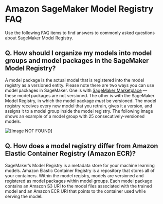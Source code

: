 # Amazon SageMaker Model Registry FAQ<a name="modelregistryfaq"></a>

Use the following FAQ items to find answers to commonly asked questions about SageMaker Model Registry\.

## Q\. How should I organize my models into model groups and model packages in the SageMaker Model Registry?<a name="collapsible-section-2mr"></a>

A model package is the actual model that is registered into the model registry as a versioned entity\. Please note there are two ways you can use model packages in SageMaker\. One is with [SageMaker Marketplace](https://docs.aws.amazon.com/sagemaker/latest/dg/sagemaker-marketplace.html) — these model packages are not versioned\. The other is with the SageMaker Model Registry, in which the model package *must* be versioned\. The model registry receives every new model that you retrain, gives it a version, and assigns it to a model group inside the model registry\. The following image shows an example of a model group with 25 consecutively\-versioned models\.

![\[Image NOT FOUND\]](http://docs.aws.amazon.com/sagemaker/latest/dg/images/model_registry/model-in-mr3.png)

## Q\. How does a model registry differ from Amazon Elastic Container Registry \(Amazon ECR\)?<a name="collapsible-section-9mr"></a>

SageMaker’s Model Registry is a metadata store for your machine learning models\. Amazon Elastic Container Registry is a repository that stores all of your containers\. Within the model registry, models are versioned and registered as model packages within model groups\. Each model package contains an Amazon S3 URI to the model files associated with the trained model and an Amazon ECR URI that points to the container used while serving the model\. 